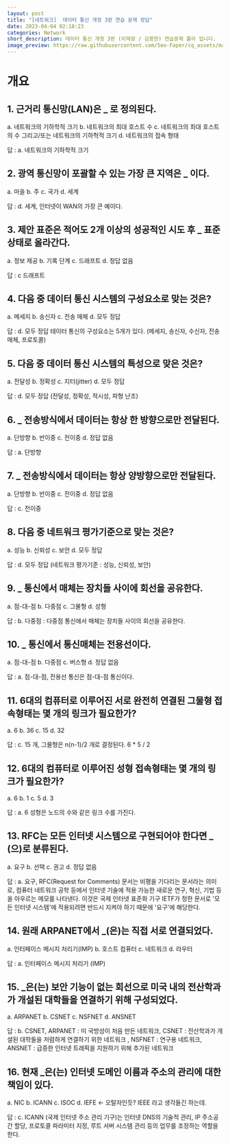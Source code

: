 ```yaml
---
layout: post
title: "[네트워크]  데이터 통신 개정 3판 연습 문제 정답"
date: 2023-04-04 02:18:23
categories: Network
short_description: 데이터 통신 개정 3판 (이재광 / 김봉한) 연습문제 풀이 입니다.
image_preview: https://raw.githubusercontent.com/Seo-Faper/cq_assets/master/heroes/cos_pr_17_17.png
---
```


# 개요
## 1. 근거리 통신망(LAN)은 _ 로 정의된다.

a. 네트워크의 기하학적 크기
b. 네트워크의 최대 호스트 수
c. 네트워크의 최대 호스트의 수 그리고/또는 네트워크의 기하헉적 크기
d. 네트워크의 접속 형태

답 : a. 네트워크의 기하학적 크기

## 2. 광역 통신망이 포괄할 수 있는 가장 큰 지역은 _ 이다.

a. 마을
b. 주
c. 국가
d. 세계

답 : d. 세계, 인터넷이 WAN의 가장 큰 예이다. 

## 3. 제안 표준은 적어도 2개 이상의 성공적인 시도 후 _ 표준 상태로 올라간다.

a. 정보 제공
b. 기록 단계
c. 드래프트
d. 정답 없음

답 : c 드래프트 

## 4. 다음 중 데이터 통신 시스템의 구성요소로 맞는 것은?

a. 메세지
b. 송신자
c. 전송 매체
d. 모두 정답

답 : d. 모두 정답 테이터 통신의 구성요소는 5개가 있다. (메세지, 송신자, 수신자, 전송 매체, 프로토콜)

## 5. 다음 중 데이터 통신 시스템의 특성으로 맞은 것은?

a. 전달성
b. 정확성
c. 지터(jitter)
d. 모두 정답 

답 : d. 모두 정답 (전달성, 정확성, 적시성, 파형 난조)

## 6. _ 전송방식에서 데이터는 항상 한 방향으로만 전달된다. 

a. 단방향
b. 반이중
c. 전이중
d. 정답 없음 

답 : a. 단방향 

## 7. _ 전송방식에서 데이터는 항상 양방향으로만 전달된다.
a. 단방향
b. 반이중
c. 전이중
d. 정답 없음

답 : c. 전이중 

## 8. 다음 중 네트워크 평가기준으로 맞는 것은?

a. 성능
b. 신뢰성
c. 보안 
d. 모두 정답 

답 : d. 모두 정답 (네트워크 평가기준 : 성능, 신뢰성, 보안)

## 9. _ 통신에서 매체는 장치들 사이에 회선을 공유한다.
    
a. 점-대-점
b. 다중점
c. 그물형
d. 성형 

답 : b. 다중점 : 다중점 통신에서 매체는 장치들 사이의 회선을 공유한다. 

## 10. _ 통신에서 통신매체는 전용선이다. 

a. 점-대-점
b. 다중점
c. 버스형 
d. 정답 없음

답 : a. 점-대-점, 전용선 통신은 점-대-점 통신이다. 

## 11. 6대의 컴퓨터로 이루어진 서로 완전히 연결된 그물형 접속형태는 몇 개의 링크가 필요한가?

a. 6
b. 36
c. 15
d. 32

답 : c. 15 개, 그물형은 n(n-1)/2 개로 결정된다. 6 * 5 / 2 

## 12. 6대의 컴퓨터로 이루어진 성형 접속형태는 몇 개의 링크가 필요한가?

a. 6
b. 1
c. 5
d. 3 

답 : a. 6 성형은 노드의 수와 같은 링크 수를 가진다.

## 13. RFC는 모든 인터넷 시스템으로 구현되어야 한다면 _ (으)로 분류된다.
a. 요구
b. 선택
c. 권고
d. 정답 없음 

답 : a. 요구, RFC(Request for Comments) 문서는 비평을 기다리는 문서라는 의미로, 컴퓨터 네트워크 공학 등에서 인터넷 기술에 적용 가능한 새로운 연구, 혁신, 기법 등을 아우르는 메모를 나타낸다.
이것은 국제 인터넷 표준화 기구 IETF가 정한 문서로 '모든 인터넷 시스템'에 적용되려면 반드시 지켜야 하기 때문에 '요구'에 해당한다. 

## 14. 원래 ARPANET에서 _(은)는 직접 서로 연결되었다.

a. 인터페이스 메시지 처리기(IMP)
b. 호스트 컴퓨터
c. 네트워크
d. 라우터

답 : a. 인터페이스 메시지 처리기 (IMP)

## 15. _은(는) 보안 기능이 없는 회선으로 미국 내의 전산학과가 개설된 대학들을 연결하기 위해 구성되었다.

a. ARPANET
b. CSNET
c. NSFNET
d. ANSNET

답 : b. CSNET, ARPANET : 미 국방성이 처음 만든 네트워크, CSNET : 전산학과가 개셜된 대학들을 저렴하게 연결하기 위한 네트워크 , NSFNET : 연구용 네트워크, ANSNET : 급증한 인터넷 트래픽을 지원하기 위해 추가된 네트워크

## 16. 현재 _은(는) 인터넷 도메인 이름과 주소의 관리에 대한 책임이 있다.

a. NIC
b. ICANN
c. ISOC
d. IEFE <- 오탈자인듯? IEEE 라고 생각들긴 하는데.

답 : c. ICANN (국제 인터넷 주소 관리 기구)는 인터넷 DNS의 기술적 관리, IP 주소공간 할당, 프로토콜 파라미터 지정, 루트 서버 시스템 관리 등의 업무를 조정하는 역할을 한다.
